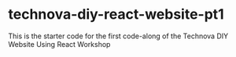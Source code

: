 # technova-diy-react-website-pt1

This is the starter code for the first code-along of the Technova DIY Website Using React Workshop
